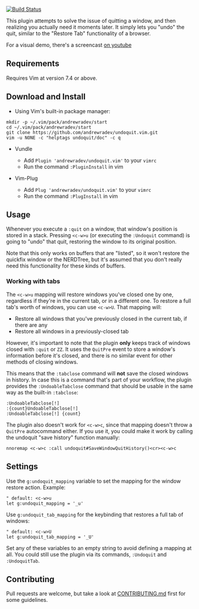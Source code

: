 [![Build Status](https://secure.travis-ci.org/AndrewRadev/undoquit.vim.svg?branch=master)](http://travis-ci.org/AndrewRadev/undoquit.vim)

This plugin attempts to solve the issue of quitting a window, and then realizing you actually need it moments later. It simply lets you "undo" the quit, similar to the "Restore Tab" functionality of a browser.

For a visual demo, there's a screencast [on youtube](https://youtu.be/FnARbgfuEZA)

## Requirements

Requires Vim at version 7.4 or above.

## Download and Install

- Using Vim's built-in package manager:
```
mkdir -p ~/.vim/pack/andrewradev/start
cd ~/.vim/pack/andrewradev/start
git clone https://github.com/andrewradev/undoquit.vim.git
vim -u NONE -c "helptags undoquit/doc" -c q
```

- Vundle
  - Add `Plugin 'andrewradev/undoquit.vim'` to your `vimrc`
  - Run the command `:PluginInstall` in vim

- Vim-Plug
  - Add `Plug 'andrewradev/undoquit.vim'` to your `vimrc`
  - Run the command `:PlugInstall` in vim

## Usage

Whenever you execute a `:quit` on a window, that window's position is stored in a stack. Pressing `<c-w>u` (or executing the `:Undoquit` command) is going to "undo" that quit, restoring the window to its original position.

Note that this only works on buffers that are "listed", so it won't restore the quickfix window or the NERDTree, but it's assumed that you don't really need this functionality for these kinds of buffers.

### Working with tabs

The `<c-w>u` mapping will restore windows you've closed one by one, regardless if they're in the current tab, or in a different one. To restore a full tab's worth of windows, you can use `<c-w>U`. That mapping will:

- Restore all windows that you've previously closed in the current tab, if there are any
- Restore all windows in a previously-closed tab

However, it's important to note that the plugin **only** keeps track of windows closed with `:quit` or `ZZ`. It uses the `QuitPre` event to store a window's information before it's closed, and there is no similar event for other methods of closing windows.

This means that the `:tabclose` command will **not** save the closed windows in history. In case this is a command that's part of your workflow, the plugin provides the `:UndoableTabclose` command that should be usable in the same way as the built-in `:tabclose`:

```
:UndoableTabclose[!]
:{count}UndoableTabclose[!]
:UndoableTabclose[!] {count}
```

The plugin also doesn't work for `<c-w>c`, since that mapping doesn't throw a `QuitPre` autocommand either. If you use it, you could make it work by calling the undoquit "save history" function manually:

``` vim
nnoremap <c-w>c :call undoquit#SaveWindowQuitHistory()<cr><c-w>c
```

## Settings

Use the `g:undoquit_mapping` variable to set the mapping for the window restore action. Example:

``` vim
" default: <c-w>u
let g:undoquit_mapping = '_u'
```

Use `g:undoquit_tab_mapping` for the keybinding that restores a full tab of windows:

``` vim
" default: <c-w>U
let g:undoquit_tab_mapping = '_U'
```

Set any of these variables to an empty string to avoid defining a mapping at all. You could still use the plugin via its commands, `:Undoquit` and `:UndoquitTab`.

## Contributing

Pull requests are welcome, but take a look at [CONTRIBUTING.md](https://github.com/AndrewRadev/undoquit.vim/blob/master/CONTRIBUTING.md) first for some guidelines.
